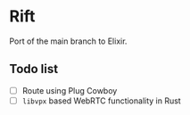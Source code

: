 # Rift
Port of the main branch to Elixir.

## Todo list
- [ ] Route using Plug Cowboy
- [ ] `libvpx` based WebRTC functionality in Rust